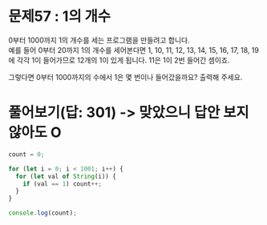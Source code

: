 # 문제57 : 1의 개수

0부터 1000까지 1의 개수를 세는 프로그램을 만들려고 합니다.  
예를 들어 0부터 20까지 1의 개수를 세어본다면 1, 10, 11, 12, 13, 14, 15, 16, 17, 18, 19에 각각 1이 들어가므로 12개의 1이 있게 됩니다. 11은 1이 2번 들어간 셈이죠.

그렇다면 0부터 1000까지의 수에서 1은 몇 번이나 들어갔을까요? 출력해 주세요.

# 풀어보기(답: 301) -> 맞았으니 답안 보지 않아도 O

```javascript
count = 0;

for (let i = 0; i < 1001; i++) {
  for (let val of String(i)) {
    if (val == 1) count++;
  }
}

console.log(count);
```
